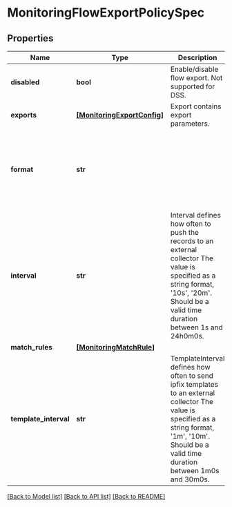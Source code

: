 # MonitoringFlowExportPolicySpec

## Properties
Name | Type | Description | Notes
------------ | ------------- | ------------- | -------------
**disabled** | **bool** | Enable/disable flow export. Not supported for DSS. | [optional] 
**exports** | [**[MonitoringExportConfig]**](MonitoringExportConfig.md) | Export contains export parameters. | [optional] 
**format** | **str** |  | [optional]  if omitted the server will use the default value of "ipfix"
**interval** | **str** | Interval defines how often to push the records to an external collector The value is specified as a string format, &#39;10s&#39;, &#39;20m&#39;. Should be a valid time duration between 1s and 24h0m0s. | [optional]  if omitted the server will use the default value of "10s"
**match_rules** | [**[MonitoringMatchRule]**](MonitoringMatchRule.md) |  | [optional] 
**template_interval** | **str** | TemplateInterval defines how often to send ipfix templates to an external collector The value is specified as a string format, &#39;1m&#39;, &#39;10m&#39;. Should be a valid time duration between 1m0s and 30m0s. | [optional] 

[[Back to Model list]](../README.md#documentation-for-models) [[Back to API list]](../README.md#documentation-for-api-endpoints) [[Back to README]](../README.md)


